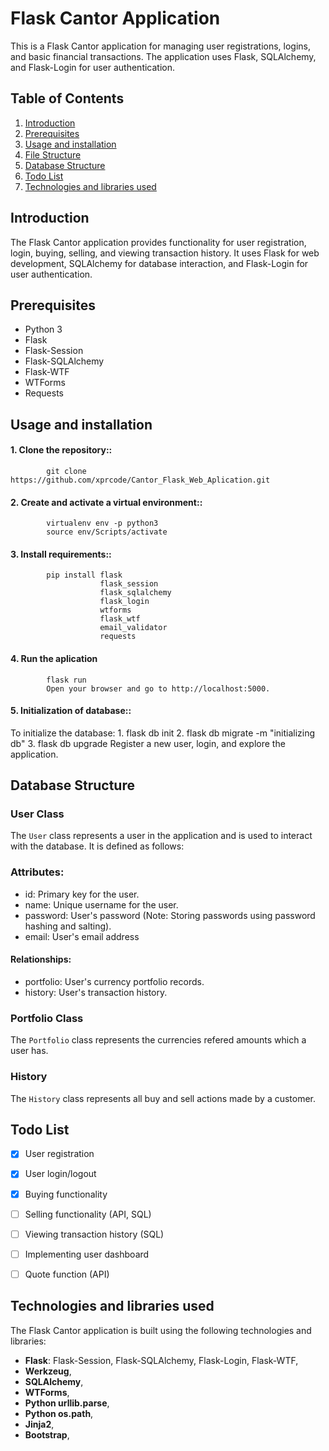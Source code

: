 # Flask Cantor Application
This is a Flask Cantor application for managing user registrations, logins, and basic financial transactions. The application uses Flask, SQLAlchemy, and Flask-Login for user authentication.
## Table of Contents
1. [Introduction](#introduction)
2. [Prerequisites](#prerequisites)
3. [Usage and installation](#installation)
4. [File Structure](#file-structure)
5. [Database Structure](#database)
6. [Todo List](#todo-list)
7. [Technologies and libraries used](#tech)

<a name="introduction"></a>
## Introduction
The Flask Cantor application provides functionality for user registration, login, buying, selling, and viewing transaction history. It uses Flask for web development, SQLAlchemy for database interaction, and Flask-Login for user authentication.
<a name="prerequisites"></a>
## Prerequisites
- Python 3
- Flask
- Flask-Session
- Flask-SQLAlchemy
- Flask-WTF
- WTForms
- Requests
 
<a name="installation"></a>
## Usage and installation
#### 1. Clone the repository::
            git clone https://github.com/xprcode/Cantor_Flask_Web_Aplication.git
#### 2. Create and activate a virtual environment::
            virtualenv env -p python3
            source env/Scripts/activate
#### 3. Install requirements::
            pip install flask
                        flask_session
                        flask_sqlalchemy
                        flask_login
                        wtforms
                        flask_wtf
                        email_validator
                        requests

#### 4. Run the aplication

            flask run
            Open your browser and go to http://localhost:5000.
   
#### 5. Initialization of database::
To initialize the database:
            1. flask db init
            2. flask db migrate -m "initializing db"
            3. flask db upgrade
Register a new user, login, and explore the application.


<a name="database"></a>
## Database Structure

### User Class

The `User` class represents a user in the application and is used to interact with the database. It is defined as follows:

### Attributes:
- id: Primary key for the user.
- name: Unique username for the user.
- password: User's password (Note: Storing passwords using password hashing and salting).
- email: User's email address
#### Relationships:
- portfolio: User's currency portfolio records.
- history: User's transaction history.

### Portfolio Class

The `Portfolio` class represents the currencies refered amounts which a user has.

### History

The `History` class represents all buy and sell actions made by a customer.


<a name="todo-list"></a>
## Todo List

- [x] User registration
- [x] User login/logout
- [x] Buying functionality 
- [ ] Selling functionality (API, SQL)
- [ ] Viewing transaction history (SQL)
- [ ] Implementing user dashboard
- [ ] Quote function (API)


<a name="(#tech)"></a>
## Technologies and libraries used

The Flask Cantor application is built using the following technologies and libraries:

- **Flask**: Flask-Session, Flask-SQLAlchemy, Flask-Login, Flask-WTF,
- **Werkzeug**,
- **SQLAlchemy**,
- **WTForms**,
- **Python urllib.parse**,
- **Python os.path**,
- **Jinja2**,
- **Bootstrap**,


   
